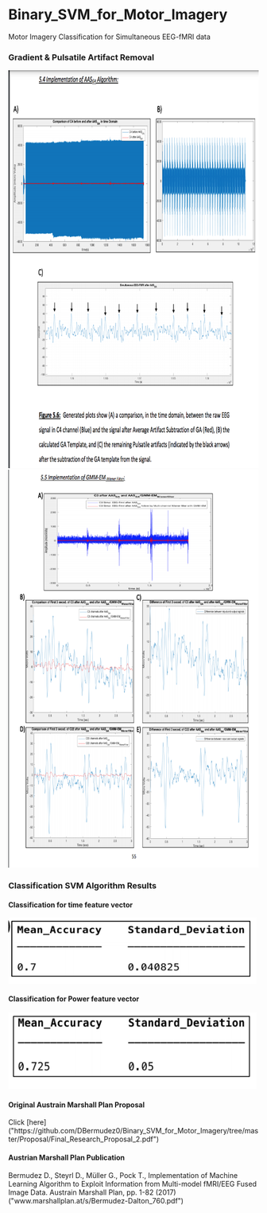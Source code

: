 # Binary_SVM_for_Motor_Imagery
Motor Imagery Classification for Simultaneous EEG-fMRI data

 <h3> Gradient & Pulsatile Artifact Removal </h3>
  <img src ="/Al/AAS_Algorithm.png" width="800" height="800" />
  <img src ="/Al/GMM_Algo.png" width="800" height="800" />



  <h3> Classification SVM Algorithm Results </h3>
  <h4> Classification for time feature vector </h4>
  <img src="/Al/time_feature.png" width="500"/> 
  <h4> Classification for Power feature vector </h4>
  <img src="/Al/power_feature.png" width="500"/>
  
  <h4> Original Austrain Marshall Plan Proposal </h4>
  Click [here]("https://github.com/DBermudez0/Binary_SVM_for_Motor_Imagery/tree/master/Proposal/Final_Research_Proposal_2.pdf")
  
 <h4> Austrian Marshall Plan Publication </h4>
 Bermudez D., Steyrl D., Müller G., Pock T., Implementation of Machine Learning Algorithm to Exploit Information from Multi-model fMRI/EEG Fused Image Data. Austrain Marshall Plan, pp. 1-82 (2017)("www.marshallplan.at/s/Bermudez-Dalton_760.pdf")
